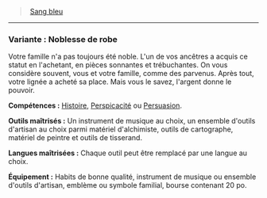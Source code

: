 ﻿> [Sang bleu](hd_background_sangbleu.md)

---

### Variante : Noblesse de robe

Votre famille n'a pas toujours été noble. L'un de vos ancêtres a acquis ce statut en l'achetant, en pièces sonnantes et trébuchantes. On vous considère souvent, vous et votre famille, comme des parvenus. Après tout, votre lignée a acheté sa place. Mais vous le savez, l'argent donne le pouvoir.

**Compétences :** [Histoire](hd_abilities_intelligence_histoire.md), [Perspicacité](hd_abilities_wisdom_perspicacite.md) ou [Persuasion](hd_abilities_charisma_persuasion.md).

**Outils maîtrisés :** Un instrument de musique au choix, un ensemble d'outils d'artisan au choix parmi matériel d'alchimiste, outils de cartographe, matériel de peintre et outils de tisserand.

**Langues maîtrisées :** Chaque outil peut être remplacé par une langue au choix.

**Équipement :** Habits de bonne qualité, instrument de musique ou ensemble d'outils d'artisan, emblème ou symbole familial, bourse contenant 20 po.

